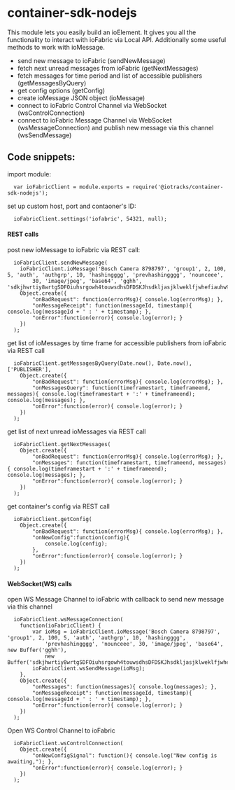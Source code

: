 # container-sdk-nodejs

This module lets you easily build an ioElement. It gives you all the functionality to interact with ioFabric via Local API. Additionally some useful methods to work with ioMessage.

 - send new message to ioFabric (sendNewMessage)
 - fetch next unread messages from ioFabric (getNextMessages)
 - fetch messages for time period and list of accessible publishers (getMessagesByQuery)
 - get config options (getConfig)
 - create ioMessage JSON object (ioMessage)
 - connect to ioFabric Control Channel via WebSocket (wsControlConnection)
 - connect to ioFabric Message Channel via WebSocket (wsMessageConnection) and publish new message via this channel (wsSendMessage)

## Code snippets: 

import module:
```
  var ioFabricClient = module.exports = require('@iotracks/container-sdk-nodejs');
```

set up custom host, port and contaoner's ID:
```
  ioFabricClient.settings('iofabric', 54321, null);
```

#### REST calls
post new ioMessage to ioFabric via REST call:
```
  ioFabricClient.sendNewMessage(
    ioFabricClient.ioMessage('Bosch Camera 8798797', 'group1', 2, 100, 5, 'auth', 'authgrp', 10, 'hashingggg', 'prevhashingggg', 'nounceee',
        30, 'image/jpeg', 'base64', 'gghh', 'sdkjhwrtiy8wrtgSDFOiuhsrgowh4touwsdhsDFDSKJhsdkljasjklweklfjwhefiauhw98p328'),
    Object.create({
        "onBadRequest": function(errorMsg){ console.log(errorMsg); },
        "onMessageReceipt": function(messageId, timestamp){ console.log(messageId + ' : ' + timestamp); },
        "onError":function(error){ console.log(error); }
    })
  );
```

get list of ioMessages by time frame for accessible publishers from ioFabric via REST call
```
  ioFabricClient.getMessagesByQuery(Date.now(), Date.now(), ['PUBLISHER'],
    Object.create({
        "onBadRequest": function(errorMsg){ console.log(errorMsg); },
        "onMessagesQuery": function(timeframestart, timeframeend, messages){ console.log(timeframestart + ':' + timeframeend); console.log(messages); },
        "onError":function(error){ console.log(error); }
    })
  );
```

get list of next unread ioMessages via REST call
```
  ioFabricClient.getNextMessages(
    Object.create({
        "onBadRequest": function(errorMsg){ console.log(errorMsg); },
        "onMessages": function(timeframestart, timeframeend, messages){ console.log(timeframestart + ':' + timeframeend); console.log(messages); },
        "onError":function(error){ console.log(error); }
    })
  );
```

get container's config via REST call
```
  ioFabricClient.getConfig(
    Object.create({
        "onBadRequest": function(errorMsg){ console.log(errorMsg); },
        "onNewConfig":function(config){
            console.log(config);
        },
        "onError":function(error){ console.log(error); }
    })
  );
```

#### WebSocket(WS) calls
open WS Message Channel to ioFabric with callback to send new message via this channel
```
  ioFabricClient.wsMessageConnection(
    function(ioFabricClient) {
        var ioMsg = ioFabricClient.ioMessage('Bosch Camera 8798797', 'group1', 2, 100, 5, 'auth', 'authgrp', 10, 'hashingggg',
            'prevhashingggg', 'nounceee', 30, 'image/jpeg', 'base64', new Buffer('gghh'),
            new Buffer('sdkjhwrtiy8wrtgSDFOiuhsrgowh4touwsdhsDFDSKJhsdkljasjklweklfjwhefiauhw98p328testcounter'));
        ioFabricClient.wsSendMessage(ioMsg);
    },
    Object.create({
        "onMessages": function(messages){ console.log(messages); },
        "onMessageReceipt": function(messageId, timestamp){ console.log(messageId + ' : ' + timestamp); },
        "onError":function(error){ console.log(error); }
    })
  );
```

Open WS Control Channel to ioFabric
```
  ioFabricClient.wsControlConnection(
    Object.create({
        "onNewConfigSignal": function(){ console.log("New config is awaiting,"); },
        "onError":function(error){ console.log(error); }
    })
  );
```







